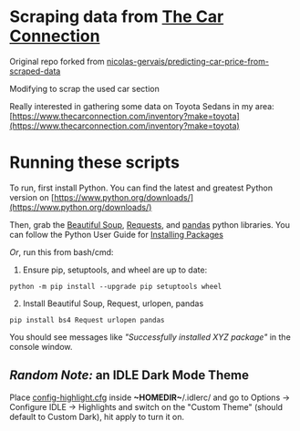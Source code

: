 Scraping data from [The Car Connection](https://www.thecarconnection.com)
================================================================================

Original repo forked from [nicolas-gervais/predicting-car-price-from-scraped-data](https://github.com/nicolas-gervais/predicting-car-price-from-scraped-data)

Modifying to scrap the used car section

Really interested in gathering some data on Toyota Sedans in my area:
[https://www.thecarconnection.com/inventory?make=toyota](https://www.thecarconnection.com/inventory?make=toyota)

# Running these scripts
To run, first install Python. You can find the latest and greatest Python version on [https://www.python.org/downloads/](https://www.python.org/downloads/)

Then, grab the [Beautiful Soup](https://www.crummy.com/software/BeautifulSoup/bs4/doc/), 
[Requests](http://docs.python-requests.org/en/master/), 
and [pandas](https://pandas.pydata.org/)
python libraries. You can follow the Python User Guide
for [Installing Packages](https://packaging.python.org/tutorials/installing-packages/)

*Or*, run this from bash/cmd:

1. Ensure pip, setuptools, and wheel are up to date:

```console
python -m pip install --upgrade pip setuptools wheel
```

2. Install Beautiful Soup, Request, urlopen, pandas

```console
pip install bs4 Request urlopen pandas
```

You should see messages like *"Successfully installed XYZ package"* in the console
window.

## *Random Note:* an IDLE Dark Mode Theme
Place [config-highlight.cfg](./config-highlight.cfg) inside **~HOMEDIR~**/.idlerc/ and go to 
Options → Configure IDLE → Highlights and switch on the "Custom Theme" 
(should default to Custom Dark), hit apply to turn it on.